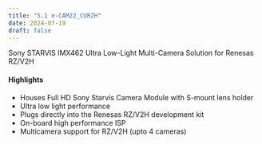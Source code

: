 ```yaml
---
title: "5.1 e-CAM22_CURZH"
date: 2024-07-19
draft: false
---
```


Sony STARVIS IMX462 Ultra Low-Light Multi-Camera Solution for Renesas RZ/V2H

#### Highlights

* Houses Full HD Sony Starvis Camera Module with S-mount lens holder
* Ultra low light performance
* Plugs directly into the Renesas RZ/V2H development kit
* On-board high performance ISP
* Multicamera support for RZ/V2H (upto 4 cameras)